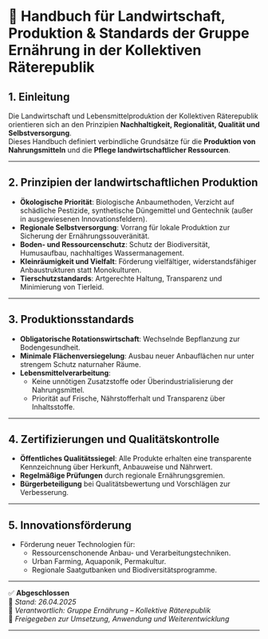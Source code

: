 # 🚜 Handbuch für Landwirtschaft, Produktion & Standards der Gruppe Ernährung in der Kollektiven Räterepublik

## 1. Einleitung

Die Landwirtschaft und Lebensmittelproduktion der Kollektiven Räterepublik orientieren sich an den Prinzipien **Nachhaltigkeit, Regionalität, Qualität und Selbstversorgung**.  
Dieses Handbuch definiert verbindliche Grundsätze für die **Produktion von Nahrungsmitteln** und die **Pflege landwirtschaftlicher Ressourcen**.

---

## 2. Prinzipien der landwirtschaftlichen Produktion

- **Ökologische Priorität**: Biologische Anbaumethoden, Verzicht auf schädliche Pestizide, synthetische Düngemittel und Gentechnik (außer in ausgewiesenen Innovationsfeldern).
- **Regionale Selbstversorgung**: Vorrang für lokale Produktion zur Sicherung der Ernährungssouveränität.
- **Boden- und Ressourcenschutz**: Schutz der Biodiversität, Humusaufbau, nachhaltiges Wassermanagement.
- **Kleinräumigkeit und Vielfalt**: Förderung vielfältiger, widerstandsfähiger Anbaustrukturen statt Monokulturen.
- **Tierschutzstandards**: Artgerechte Haltung, Transparenz und Minimierung von Tierleid.

---

## 3. Produktionsstandards

- **Obligatorische Rotationswirtschaft**: Wechselnde Bepflanzung zur Bodengesundheit.
- **Minimale Flächenversiegelung**: Ausbau neuer Anbauflächen nur unter strengem Schutz naturnaher Räume.
- **Lebensmittelverarbeitung**:
  - Keine unnötigen Zusatzstoffe oder Überindustrialisierung der Nahrungsmittel.
  - Priorität auf Frische, Nährstofferhalt und Transparenz über Inhaltsstoffe.

---

## 4. Zertifizierungen und Qualitätskontrolle

- **Öffentliches Qualitätssiegel**: Alle Produkte erhalten eine transparente Kennzeichnung über Herkunft, Anbauweise und Nährwert.
- **Regelmäßige Prüfungen** durch regionale Ernährungsgremien.
- **Bürgerbeteiligung** bei Qualitätsbewertung und Vorschlägen zur Verbesserung.

---

## 5. Innovationsförderung

- Förderung neuer Technologien für:
  - Ressourcenschonende Anbau- und Verarbeitungstechniken.
  - Urban Farming, Aquaponik, Permakultur.
  - Regionale Saatgutbanken und Biodiversitätsprogramme.

---

✅ **Abgeschlossen**  
📅 *Stand: 26.04.2025*  
🏩 *Verantwortlich: Gruppe Ernährung – Kollektive Räterepublik*  
🔐 *Freigegeben zur Umsetzung, Anwendung und Weiterentwicklung*

---


